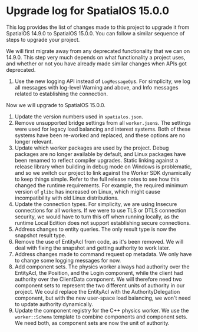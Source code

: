 # Upgrade log for SpatialOS 15.0.0

This log provides the list of changes made to this project to upgrade it from
SpatialOS 14.9.0 to SpatialOS 15.0.0. You can follow a similar sequence of steps
to upgrade your project.

We will first migrate away from any deprecated functionality that we can on
14.9.0. This step very much depends on what functionality a project uses, and
whether or not you have already made similar changes when APIs got deprecated.

1. Use the new logging API instead of `LogMessageOp`s. For simplicity, we log
   all messages with log-level Warning and above, and Info messages related to
   establishing the connection.

Now we will upgrade to SpatialOS 15.0.0.

1. Update the version numbers used in `spatialos.json`.
1. Remove unsupported bridge settings from all `worker.json`s. The settings
   were used for legacy load balancing and interest systems. Both of these
   systems have been re-worked and replaced, and these options are no longer
   relevant.
1. Update which worker packages are used by the project. Debug packages are no
   longer available by default, and Linux packages have been renamed to reflect
   compiler upgrades. Static linking against a release library when building in
   debug mode on Windows is problematic, and so we switch our project to link
   against the Worker SDK dynamically to keep things simple. Refer to the full
   release notes to see how this changed the runtime requirements. For example,
   the required minimum version of `glibc` has increased on Linux, which might
   cause incompatibility with old Linux distributions.
1. Update the connection types. For simplicity, we are using Insecure connections
   for all workers. If we were to use TLS or DTLS connection security, we would
   have to turn this off when running locally, as the runtime Local Edition does
   not support establishing secure connections.
1. Address changes to entity queries. The only result type is now the snapshot
   result type.
1. Remove the use of EntityAcl from code, as it's been removed. We will deal with
   fixing the snapshot and getting authority to work later.
1. Address changes made to command request op metadata. We only have to change
   some logging messages for now.
1. Add component sets. The physics worker always had authority over the EntityAcl,
   the Position, and the Login component, while the client had authority over the
   ClientData component. We will therefore need two component sets to represent
   the two different units of authority in our project. We could replace the
   EntityAcl with the AuthorityDelegation component, but with the new user-space
   load balancing, we won't need to update authority dynamically.
1. Update the component registry for the C++ physics worker. We use the
   `worker::Schema` template to combine components and component sets. We need
   both, as component sets are now the unit of authority.
